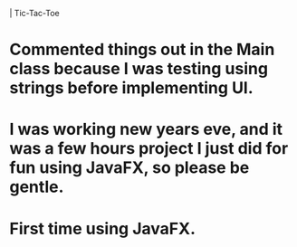 | Tic-Tac-Toe

# Commented things out in the Main class because I was testing using strings before implementing UI.
# I was working new years eve, and it was a few hours project I just did for fun using JavaFX, so please be gentle.
# First time using JavaFX.
